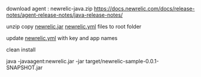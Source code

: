 
download agent : newrelic-java.zip
https://docs.newrelic.com/docs/release-notes/agent-release-notes/java-release-notes/

unzip
copy [newrelic.jar](newrelic.jar) [newrelic.yml](newrelic.yml) files to root folder

update [newrelic.yml](newrelic.yml) with key and app names

clean install

java -javaagent:newrelic.jar -jar target/newrelic-sample-0.0.1-SNAPSHOT.jar